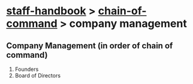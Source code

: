 # [staff-handbook](../../README.md) > [chain-of-command](./chain-of-command.md) > company management

## Company Management (in order of chain of command)
1. Founders
2. Board of Directors
